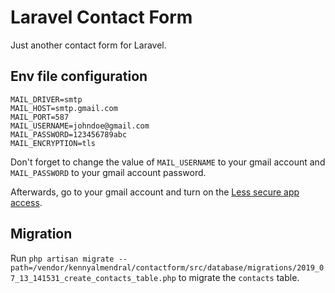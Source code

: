 # Laravel Contact Form

Just another contact form for Laravel.

## Env file configuration

```
MAIL_DRIVER=smtp
MAIL_HOST=smtp.gmail.com
MAIL_PORT=587
MAIL_USERNAME=johndoe@gmail.com
MAIL_PASSWORD=123456789abc
MAIL_ENCRYPTION=tls
```

Don't forget to change the value of `MAIL_USERNAME` to your gmail account and `MAIL_PASSWORD` to your gmail account password.

Afterwards, go to your gmail account and turn on the [Less secure app access](https://myaccount.google.com/lesssecureapps).

## Migration

Run `php artisan migrate --path=/vendor/kennyalmendral/contactform/src/database/migrations/2019_07_13_141531_create_contacts_table.php` to migrate the `contacts` table.
